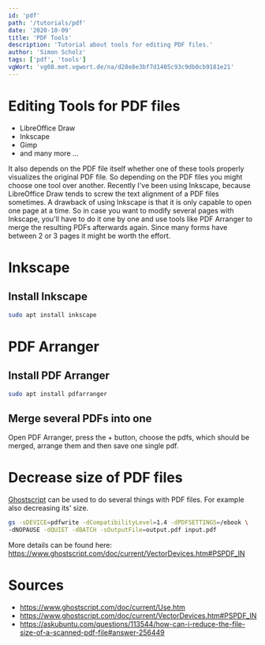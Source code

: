 ```yaml
---
id: 'pdf'
path: '/tutorials/pdf'
date: '2020-10-09'
title: 'PDF Tools'
description: 'Tutorial about tools for editing PDF files.'
author: 'Simon Scholz'
tags: ['pdf', 'tools']
vgWort: 'vg08.met.vgwort.de/na/d28e8e3bf7d1405c93c9db0cb9181e21'
---
```


# Editing Tools for PDF files

- LibreOffice Draw
- Inkscape
- Gimp
- and many more ...

It also depends on the PDF file itself whether one of these tools properly visualizes the original PDF file.
So depending on the PDF files you might choose one tool over another.
Recently I've been using Inkscape, because LibreOffice Draw tends to screw the text alignment of a PDF files sometimes.
A drawback of using Inkscape is that it is only capable to open one page at a time.
So in case you want to modify several pages with Inkscape, you'll have to do it one by one and use tools like PDF Arranger to merge the resulting PDFs afterwards again.
Since many forms have between 2 or 3 pages it might be worth the effort.

# Inkscape

## Install Inkscape

```bash
sudo apt install inkscape
```

# PDF Arranger

## Install PDF Arranger

```bash
sudo apt install pdfarranger
```

## Merge several PDFs into one

Open PDF Arranger, press the + button, choose the pdfs, which should be merged, arrange them and then save one single pdf.

# Decrease size of PDF files

[Ghostscript](https://www.ghostscript.com/doc/current/Use.htm) can be used to do several things with PDF files.
For example also decreasing its' size.

```bash
gs -sDEVICE=pdfwrite -dCompatibilityLevel=1.4 -dPDFSETTINGS=/ebook \
-dNOPAUSE -dQUIET -dBATCH -sOutputFile=output.pdf input.pdf
```

More details can be found here: https://www.ghostscript.com/doc/current/VectorDevices.htm#PSPDF_IN

# Sources

- https://www.ghostscript.com/doc/current/Use.htm
- https://www.ghostscript.com/doc/current/VectorDevices.htm#PSPDF_IN
- https://askubuntu.com/questions/113544/how-can-i-reduce-the-file-size-of-a-scanned-pdf-file#answer-256449
